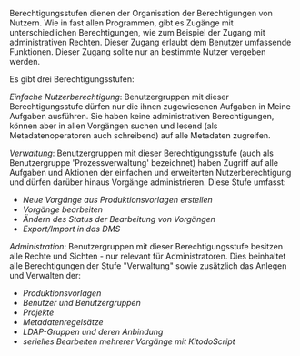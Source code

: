 Berechtigungsstufen dienen der Organisation der Berechtigungen von Nutzern. Wie in fast allen Programmen, gibt es Zugänge mit unterschiedlichen Berechtigungen, wie zum Beispiel der Zugang mit administrativen Rechten. Dieser Zugang erlaubt dem [Benutzer](https://github.com/kitodo/kitodo-production/wiki/Benutzer) umfassende Funktionen. Dieser Zugang sollte nur an bestimmte Nutzer vergeben werden. 

Es gibt drei Berechtigungsstufen: 

*Einfache Nutzerberechtigung*: Benutzergruppen mit dieser Berechtigungsstufe dürfen nur die ihnen zugewiesenen Aufgaben in Meine Aufgaben ausführen. Sie haben keine administrativen Berechtigungen, können aber in allen Vorgängen suchen und lesend (als Metadatenoperatoren auch schreibend) auf alle Metadaten zugreifen.


*Verwaltung*: Benutzergruppen mit dieser Berechtigungsstufe (auch als Benutzergruppe 'Prozessverwaltung' bezeichnet) haben Zugriff auf alle Aufgaben und Aktionen der einfachen und erweiterten Nutzerberechtigung und dürfen darüber hinaus Vorgänge administrieren. Diese Stufe umfasst: 
- _Neue Vorgänge aus Produktionsvorlagen erstellen_
- _Vorgänge bearbeiten_
- _Ändern des Status der Bearbeitung von Vorgängen_
- _Export/Import in das DMS_

*Administration*: Benutzergruppen mit dieser Berechtigungsstufe besitzen alle Rechte und Sichten - nur relevant für Administratoren. Dies beinhaltet alle Berechtigungen der Stufe "Verwaltung" sowie zusätzlich das Anlegen und Verwalten der: 
- _Produktionsvorlagen_
- _Benutzer und Benutzergruppen_
- _Projekte_
- _Metadatenregelsätze_
- _LDAP-Gruppen und deren Anbindung_
- _serielles Bearbeiten mehrerer Vorgänge mit KitodoScript_